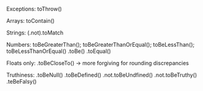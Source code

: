 Exceptions: 
  toThrow()

Arrays:
  toContain()
  
Strings:
  (.not).toMatch

Numbers:
  toBeGreaterThan();
  toBeGreaterThanOrEqual();
  toBeLessThan();
  toBeLessThanOrEqual()
  .toBe()
  .toEqual()

Floats only:
  .toBeCloseTo() -> more forgiving for rounding discrepancies

Truthiness:
  .toBeNull()
  .toBeDefined()
  .not.toBeUndfined()
  .not.toBeTruthy()
  .teBeFalsy()

